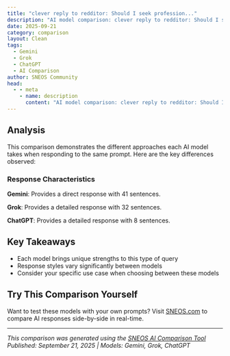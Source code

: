 ```yaml
---
title: "clever reply to redditor: Should I seek profession..."
description: "AI model comparison: clever reply to redditor: Should I seek professional financial advice or manage my own finances?  Me..."
date: 2025-09-21
category: comparison
layout: Clean
tags:
  - Gemini
  - Grok
  - ChatGPT
  - AI Comparison
author: SNEOS Community
head:
  - - meta
    - name: description
      content: "AI model comparison: clever reply to redditor: Should I seek professional financial advice or manage my own finances?  Me and my partner, who..."
---
```


<ChatComparison
  title="clever reply to redditor: Should I seek profession..."
  prompt="clever reply to redditor: Should I seek professional financial advice or manage my own finances?&#10;&#10;Me and my partner, who I’m not married to, have a combined net worth of £347,000 (her £192,00 and me £155,000). I’m also about to receive £300,000, more money than I have ever had to deal with.&#10;&#10;We’re in good positions, renting and with no bad debt. I’m financially engaged and I think more knowledgeable than most people, although not in this sub. Most of my money is in ETFs with a modest emergency fund and an index-tracking pension. My partner is completely uninterested in personal finance and she’d keep all her money in a 0% current account if I didn’t beg her to put it to better use. Her money is not very well allocated in my opinion, with a lot in premium bonds and cash ISAs.&#10;&#10;We’re considering each spending £100,000 on a property deposit, and I’d invest the rest of my £300,000. That leaves £200,000 as well as the £100,000 I already have invested to manage, and I have lots of questions about taxation on large sums in GIAs, investment strategies, where to keep money and about buying property vs stocks. Tax in particular is starting to seem tricky, with various taxes like dividend, CGT and income tax interacting in complex ways.&#10;&#10;The number of questions I have and the amount of money I’m about to receive makes me think I should seek professional financial advice. However, I’m turned off by costs, which I imagine would be high and might not offset costs of sub-optimally putting the money into an index tracker. I wonder if I’m small fry for a wealth manager/financial advisor and might not benefit from seeing one after their fees. I also wonder how good their advice will actually be, and whether they’ll sell me products because they have an interest in them rather than because they’re the best options. I wonder if they’re ‘for’ someone like me who is already asking these questions.&#10;&#10;Is anyone here either a financial advisor or a customer of one? What are your thoughts?"
  :responses='{
    "Gemini": "It sounds like you\u0027re in a good position but facing some understandable concerns about managing a significant increase in your assets. Here\u0027s a breakdown of points to consider, addressing your questions and concerns:\n\n**Should you seek professional financial advice?**\n\n*   **Arguments for:**\n    *   **Complexity:** You\u0027ve identified genuine complexities, especially around taxation of investments in GIAs (General Investment Accounts), and the interplay of different taxes. A financial advisor can provide tailored guidance to optimize your tax strategy.\n    *   **Partner\u0027s situation:** Your partner\u0027s disinterest and less-than-optimal allocation could benefit significantly from professional advice. A financial advisor could help create a suitable investment strategy for her, aligned with her risk tolerance and goals.\n    *   **Large sum:** Receiving \u00A3300,000 is a life-changing event. Professional advice can help you make informed decisions to secure your financial future.\n    *   **Peace of mind:** Even if you\u0027re financially literate, a professional can offer a second opinion and potentially identify opportunities or risks you might have missed.\n*   **Arguments against:**\n    *   **Costs:** Fees can eat into your returns, especially if you\u0027re primarily considering index tracking. It\u0027s essential to understand the fee structure upfront and ensure the value justifies the cost.\n    *   **Potential conflicts of interest:** Some advisors might recommend products that benefit them through commissions. You need to find an advisor who acts in your best interest (fiduciary duty).\n    *   **Your existing knowledge:** You\u0027re already engaged and knowledgeable, suggesting you\u0027re capable of managing your finances. If you\u0027re willing to invest the time to research and learn, you might not need an advisor for everything.\n\n**Addressing your specific concerns:**\n\n*   **\u0022Small fry\u0022 concern:** Some advisors have minimum investment thresholds, but many cater to a wide range of clients. Look for advisors who are comfortable working with your asset level.\n*   **\u0022Will they sell me products?\u0022 concern:** Opt for a fee-based advisor who is legally obligated to act in your best interest. Ask them directly how they are compensated and if they receive commissions on any products they recommend.\n*   **\u0022Are they \u0027for\u0027 someone like me?\u0022 concern:** Financial advisors can benefit people with varying levels of financial knowledge. They can provide value by offering expertise in specific areas like tax planning, estate planning, or retirement planning.\n\n**Next Steps:**\n\n1.  **Define your goals:** What do you want to achieve with your investments? Retirement, early retirement, financial independence, specific purchases?\n2.  **Shop around:** Interview several financial advisors. Ask about their qualifications, experience, fee structure, and investment philosophy.\n3.  **Consider a one-off consultation:** If you\u0027re hesitant about ongoing management, a one-time consultation can provide valuable insights and a financial plan without a long-term commitment.\n4.  **Do your own research:** Continue learning about investment strategies, tax implications, and different financial products. The more informed you are, the better you\u0027ll be able to evaluate the advice you receive.\n\nTo provide more specific guidance, it would be helpful to know:\n\n*   Your age and your partner\u0027s age.\n*   Your risk tolerance.\n*   Your specific financial goals (e.g., retirement age, desired retirement income).\n*   The annual management fee as a percentage of assets.\n\nI hope this helps you make an informed decision!\n",
    "Grok": "Hey there, congrats on the incoming \u00A3300,000 and for being in such a solid financial position with your partner! You\u2019re clearly thoughtful and engaged with your finances, which is half the battle. I\u2019m not a financial advisor, just someone who\u2019s wrestled with similar questions, so here\u2019s my two pence on whether to go pro or DIY with your situation.\n\nGiven your net worth (soon to be boosted significantly) and the complexity of the questions you\u2019re asking\u2014taxation on GIAs, CGT, dividend tax, property vs. stocks\u2014a financial advisor could be a smart move, at least for a one-off consultation. You\u2019ve got \u00A3300,000 to allocate, plus your existing investments, and the stakes are high enough that a misstep (like missing a tax-efficient strategy) could cost you more than an advisor\u2019s fee. For context, advisor fees in the UK often range from 0.5-1% of assets under management per year, or a flat fee of \u00A31,000-\u00A33,000 for a specific plan. That\u2019s not peanuts, but if they save you from a hefty CGT bill or help you structure your investments optimally, it could pay for itself. Plus, with your partner\u2019s disinterest in finance, an advisor might give you both peace of mind that her \u00A3192,000 isn\u2019t just sitting in premium bonds or cash ISAs earning next to nothing.\n\nThat said, your skepticism is valid. Some advisors push products for commissions rather than your best interest, and with your knowledge of ETFs and index trackers, you might wonder if you\u2019re just paying for advice you could research yourself. You\u2019re not \u201Csmall fry\u201D at all\u2014many advisors cater to people with \u00A3250,000\u002B in investable assets, and your incoming inheritance pushes you well into that bracket. The trick is finding an independent financial advisor (IFA) who\u2019s fee-only and legally obligated to act in your best interest, rather than a tied advisor who might steer you toward specific funds for their own gain. Check platforms like Unbiased.co.uk or MoneyHelper for tips on finding a good one.\n\nOn the flip side, managing it yourself could work if you\u2019re willing to put in the time to deep-dive into UK tax laws and investment strategies. You already seem savvy with ETFs and pensions, and resources like this sub, HMRC\u2019s website, and books like \u201CThe Financial Times Guide to Investing\u201D can fill gaps. But be honest\u2014tax rules around GIAs, CGT allowances (\u00A36,000 per year currently, subject to change), and property stamp duty are a minefield, and your \u00A3200,000 post-property deposit could attract some nasty tax hits if not structured right. Plus, emotional decisions (like panic-selling during a market dip) can tank even the best DIY plans, and advisors often help with discipline and perspective.\n\nA middle ground? Consider a hybrid approach. Pay for a one-off financial plan from an IFA to address your big questions\u2014tax efficiency, property vs. stocks, and how to allocate that \u00A3300,000. Then, manage the day-to-day yourself with low-cost index trackers. That way, you\u2019re not locked into ongoing fees, but you\u2019ve got a professional roadmap to follow. Also, since you\u2019re not married, an advisor might flag legal or tax implications around joint property ownership or inheritance planning that you hadn\u2019t considered.\n\nUltimately, with the sums involved and your uncertainty around tax, I\u2019d lean toward at least a consultation. Think of it like hiring an accountant for a tricky tax return\u2014you *could* do it yourself, but one wrong move and you\u2019re kicking yourself later. Anyone else here worked with an advisor on a similar net worth or inheritance? I\u2019d love to hear if the cost felt worth it!",
    "ChatGPT": "Here\u0027s a clever yet thoughtful reply you could use:\n\n\u0022Congrats on the windfall! At \u00A3300k plus what you already have, you\u2019re definitely playing in the \u0027make your money work smarter, not harder\u0027 league now. If managing your existing ETFs has felt like a gentle jog, handling this new sum is more like training for a marathon\u2014there\u2019s value in pacing yourself with expert support. A good financial advisor isn\u2019t just a salesperson in disguise; ideally, they\u2019re a coach who helps you strategize around taxes, asset allocation, and property versus stocks \u2014 the complex intersections that DIY guides sometimes skip. That said, fees can be the real spoiler, especially if you\u2019re shopping for advice suited to six-figure portfolios rather than multi-million ones. Maybe start with a session or two, ask direct questions about their fee structure and fiduciary duties, and see if the clarity they bring outweighs the cost. If not, plenty of well-informed communities (like this one) and solid online resources can keep your financial game sharp. At the end of the day, whether it\u2019s advice or DIY, it\u2019s about what helps you sleep better at night\u2014\u00A3100k property deposit or not!\u0022"
  }'
  published-date="13:27"
/>

## Analysis

This comparison demonstrates the different approaches each AI model takes when responding to the same prompt. Here are the key differences observed:

### Response Characteristics

**Gemini**: Provides a direct response with 41 sentences. 

**Grok**: Provides a detailed response with 32 sentences. 

**ChatGPT**: Provides a detailed response with 8 sentences. 

## Key Takeaways

- Each model brings unique strengths to this type of query
- Response styles vary significantly between models
- Consider your specific use case when choosing between these models

## Try This Comparison Yourself

Want to test these models with your own prompts? Visit [SNEOS.com](https://sneos.com) to compare AI responses side-by-side in real-time.

---

*This comparison was generated using the [SNEOS AI Comparison Tool](https://sneos.com)*
*Published: September 21, 2025 | Models: Gemini, Grok, ChatGPT*
